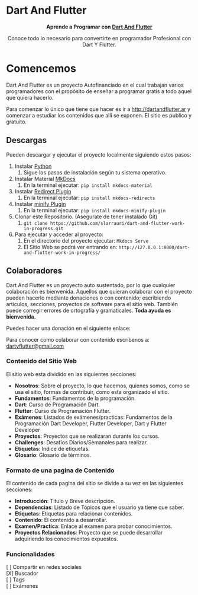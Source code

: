 # Dart And Flutter

<p align="center">
  <strong>
    Aprende a Programar con
    <a href="https://www.dartandflutter.ar/">Dart And Flutter</a>
  </strong>
</p>

<p align="center">
  Conoce todo lo necesario para convertirte en programador Profesional con Dart Y Flutter. 
</p>

# Comencemos
Dart And Flutter es un proyecto Autofinanciado en el cual trabajan varios programadores con el propósito de enseñar a programar gratis a todo aquel que quiera hacerlo. 

Para comenzar lo único que tiene que hacer es ir a http://dartandflutter.ar y comenzar a estudiar los contenidos que allí se exponen. El sitio es publico y gratuito. 

## Descargas
Pueden descargar y ejecutar el proyecto localmente siguiendo estos pasos: 

1. Instalar [Python](https://www.python.org/)  
   1. Sigue los pasos de instalación según tu sistema operativo.
2. Instalar Material [MkDocs](https://squidfunk.github.io/mkdocs-material/getting-started/)   
   1. En la terminal ejecutar: `pip install mkdocs-material` 
3. Instalar [Redirect Plugin](https://github.com/mkdocs/mkdocs-redirects)   
   1.  En la terminal ejecutar: `pip install mkdocs-redirects`  
4. Instalar [minify Plugin](https://github.com/byrnereese/mkdocs-minify-plugin) 
   1.  En la terminal ejecutar: `pip install mkdocs-minify-plugin`   
5. Clonar este Repositorio. (Asegurate de tener instalado Git)  
   1. `git clone https://github.com/slarrauri/dart-and-flutter-work-in-progress.git`   
6. Para ejecutar y acceder al  proyecto: 
   1. En el directorio del proyecto ejecutar: `Mkdocs Serve` 
   2. El Sitio Web se podrá ver entrando en: `http://127.0.0.1:8000/dart-and-flutter-work-in-progress/`


## Colaboradores
Dart And Flutter es un proyecto auto sustentado, por lo que cualquier colaboración es bienvenida. 
Aquellos que quieran colaborar con el proyecto pueden hacerlo mediante donaciones o con contenido; escribiendo artículos, secciones, proyectos de software para el sitio web. 
También puede corregir errores de ortografía y gramaticales. 
**Toda ayuda es bienvenida.**

Puedes hacer una donación en el siguiente enlace:

Para conocer como colaborar con contenido escríbenos a: dartyflutter@gmail.com 

### Contenido del Sitio Web
El sitio web esta dividido en las siguientes secciones:

- **Nosotros**: Sobre el proyecto, lo que hacemos, quienes somos, como se usa el sitio, formas de contribuir, como esta organizado el sitio.
- **Fundamentos**: Fundamentos de la programación.
- **Dart**: Curso de Programación Dart.
- **Flutter**: Curso de Programación Flutter.
- **Exámenes**: Listados de exámenes/practicas: Fundamentos de la Programación Dart Developer, Flutter Developer, Dart y Flutter Developer
- **Proyectos**: Proyectos que se realizaran durante los cursos.
- **Challenges**: Desafíos Diarios/Semanales para realizar. 
- **Etiquetas**: Indice de etiquetas.
- **Glosario**: Glosario de términos.

### Formato de una pagina de Contenido
El contenido de cada pagina del sitio se divide a su vez en las siguientes secciones: 

- **Introducción**: Titulo y Breve descripción.
- **Dependencias**: Listado de Tópicos que el usuario ya tiene que saber.
- **Etiquetas**: Etiquetas para relacionar contenidos.
- **Contenido**: El contenido a desarrollar.
- **Examen/Practica**: Enlace al examen para probar conocimientos.
- **Proyectos Relacionados**: Proyecto que se puede desarrollar adquiriendo los conocimientos expuestos.

### Funcionalidades
[ ] Compartir en redes sociales  
[X] Buscador  
[ ] Tags  
[ ] Exámenes  
